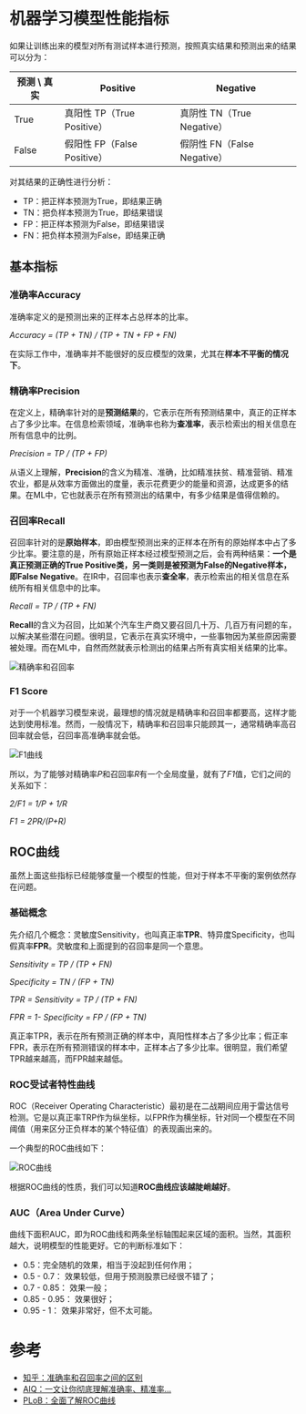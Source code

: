 # 机器学习模型性能指标

如果让训练出来的模型对所有测试样本进行预测，按照真实结果和预测出来的结果可以分为：

|预测 \ 真实|Positive|Negative|
|-|-|-|
|True|真阳性 TP（True Positive）|真阴性 TN（True Negative）|
|False|假阳性 FP（False Positive）|假阴性 FN（False Negative）|

对其结果的正确性进行分析：

- TP：把正样本预测为True，即结果正确
- TN：把负样本预测为True，即结果错误
- FP：把正样本预测为False，即结果错误
- FN：把负样本预测为False，即结果正确

## 基本指标
### 准确率Accuracy

准确率定义的是预测出来的正样本占总样本的比率。

*Accuracy = (TP + TN) / (TP + TN + FP + FN)*

在实际工作中，准确率并不能很好的反应模型的效果，尤其在**样本不平衡的情况下**。

### 精确率Precision

在定义上，精确率针对的是**预测结果**的，它表示在所有预测结果中，真正的正样本占了多少比率。在信息检索领域，准确率也称为**查准率**，表示检索出的相关信息在所有信息中的比例。

*Precision = TP / (TP + FP)*

从语义上理解，**Precision**的含义为精准、准确，比如精准扶贫、精准营销、精准农业，都是从效率方面做出的度量，表示花费更少的能量和资源，达成更多的结果。在ML中，它也就表示在所有预测出的结果中，有多少结果是值得信赖的。

### 召回率Recall

召回率针对的是**原始样本**，即由模型预测出来的正样本在所有的原始样本中占了多少比率。要注意的是，所有原始正样本经过模型预测之后，会有两种结果：**一个是真正预测正确的True Positive类，另一类则是被预测为False的Negative样本，即False Negative**。在IR中，召回率也表示**查全率**，表示检索出的相关信息在系统所有相关信息中的比率。

*Recall = TP / (TP + FN)*

**Recall**的含义为召回，比如某个汽车生产商又要召回几十万、几百万有问题的车，以解决某些潜在问题。很明显，它表示在真实环境中，一些事物因为某些原因需要被处理。而在ML中，自然而然就表示检测出的结果占所有真实相关结果的比率。

![精确率和召回率](../images/ml-precision-recall.jpg)

### F1 Score

对于一个机器学习模型来说，最理想的情况就是精确率和召回率都要高，这样才能达到使用标准。然而，一般情况下，精确率和召回率只能顾其一，通常精确率高召回率就会低，召回率高准确率就会低。

![F1曲线](../images/ml-pr-curve.jpg)

所以，为了能够对精确率*P*和召回率*R*有一个全局度量，就有了*F1*值，它们之间的关系如下：

*2/F1 = 1/P + 1/R*

*F1 = 2PR/(P+R)*

## ROC曲线

虽然上面这些指标已经能够度量一个模型的性能，但对于样本不平衡的案例依然存在问题。

### 基础概念

先介绍几个概念：灵敏度Sensitivity，也叫真正率**TPR**、特异度Specificity，也叫假真率**FPR**。灵敏度和上面提到的召回率是同一个意思。

*Sensitivity = TP / (TP  + FN)*

*Specificity = TN / (FP + TN)*

*TPR = Sensitivity = TP / (TP  + FN)*

*FPR = 1- Specificity = FP / (FP + TN)*

真正率TPR，表示在所有预测正确的样本中，真阳性样本占了多少比率；假正率FPR，表示在所有预测错误的样本中，正样本占了多少比率。很明显，我们希望TPR越来越高，而FPR越来越低。

### ROC受试者特性曲线

ROC（Receiver Operating Characteristic）最初是在二战期间应用于雷达信号检测。它是以真正率TRP作为纵坐标，以FPR作为横坐标，针对同一个模型在不同阈值（用来区分正负样本的某个特征值）的表现画出来的。

一个典型的ROC曲线如下：

![ROC曲线](../images/ml-roc-curve.jpg)

根据ROC曲线的性质，我们可以知道**ROC曲线应该越陡峭越好**。

### AUC（Area Under Curve）

曲线下面积AUC，即为ROC曲线和两条坐标轴围起来区域的面积。当然，其面积越大，说明模型的性能更好。它的判断标准如下：

- 0.5：完全随机的效果，相当于没起到任何作用；
- 0.5 - 0.7： 效果较低，但用于预测股票已经很不错了；
- 0.7 - 0.85： 效果一般；
- 0.85 - 0.95： 效果很好；
- 0.95 - 1： 效果非常好，但不太可能。

# 参考
- [知乎：准确率和召回率之间的区别](https://www.zhihu.com/question/19645541)
- [AIQ：一文让你彻底理解准确率、精准率…](https://www.6aiq.com/article/1549986548173)
- [PLoB：全面了解ROC曲线](https://www.plob.org/article/12476.html)